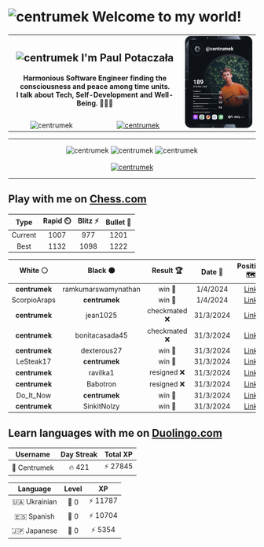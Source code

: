 <h1>
  <img
    src="https://emojis.slackmojis.com/emojis/images/1531849430/4246/blob-sunglasses.gif"
    width="30"
    alt="centrumek"
  />
  Welcome to my world!
</h1>

<table>
  <tbody>
    <tr>
      <td align="center" width="70%" colspan="2">
        <h2>
          <img
            src="https://raw.githubusercontent.com/MartinHeinz/MartinHeinz/master/wave.gif"
            width="30px"
            alt="centrumek"
          />
          I'm Paul Potaczała
        </h2>
        <h4>
          Harmonious Software Engineer finding the consciousness and peace among time units.
          <br/>
          I talk about Tech, Self-Development and Well-Being. 🌿🧘🚀
        </h4>
      </td>
      <td width="30%" rowspan="2">
        <a href="https://app.daily.dev/centrumek">
          <img
            src="./devcard.svg"
            alt="centrumek"
          />
        </a>
      </td>
    </tr>
    <tr align="center">
      <td>
        <img
          src="https://komarev.com/ghpvc/?username=centrumek&label=visitors&color=0e75b6&style=flat"
          alt="centrumek"
        >
      </td>
      <td>
        <a href="https://stackoverflow.com/users/14496012/centrumek">
          <img
            src="https://stackoverflow.com/users/flair/14496012.png?theme=dark"
            alt="centrumek"
          >
        </a>
      </td>
    </tr>
  </tbody>
</table>

---
<div align="center">
  <img 
    src="https://github-readme-stats.vercel.app/api?username=centrumek&show_icons=true&count_private=true&theme=dark&hide_border=true&hide=issues,contribs&bg_color=00000000"
    alt="centrumek"
  />
  <img
    src="https://github-readme-stats.vercel.app/api/top-langs/?username=centrumek&layout=compact&hide_border=true&theme=dark&bg_color=00000000&langs_count=6&exclude_repo=air-statistic-app"
    alt="centrumek"
  />
  <img 
    src="https://github-readme-streak-stats.herokuapp.com?user=centrumek&theme=dark&hide_border=true&background=FFFFFF00"
    alt="centrumek"
  />
  <br/>
  <br/>
  <a href="https://www.buymeacoffee.com/centrumek">
    <img
      src="https://cdn.buymeacoffee.com/buttons/v2/default-orange.png"
      height="50"
      width="210"
      alt="centrumek"
    />
  </a>
</div>

---

## Play with me on [Chess.com](https://www.chess.com/member/centrumek)

<div align="center">
<!--START_SECTION:chessStats-->
<!-- Automatically generated with https://github.com/Balastrong/chess-stats-action -->

| Type | Rapid ⏲️ | Blitz ⚡ | Bullet 🔫 |
|:---:|:---:|:---:|:---:|
| Current | 1007 | 977 | 1201 |
| Best | 1132 | 1098 | 1222 |

| White ⚪ | Black ⚫ | Result 🏆 | Date 📅 | Position 🗺️ | Type 🕕 |
|:---:|:---:|:---:|:---:|:---:|:---:|
| **centrumek** | ramkumarswamynathan | win 🥇 | 1/4/2024 | <a href="http://www.ee.unb.ca/cgi-bin/tervo/fen.pl?select=8/7p/3P1k2/R2N4/8/5K2/2b4P/4R3 b - -">Link</a> | Bullet |
| ScorpioAraps | **centrumek** | win 🥇 | 1/4/2024 | <a href="http://www.ee.unb.ca/cgi-bin/tervo/fen.pl?select=2b5/2B5/4P3/1P6/5K2/8/6pk/8 w - -">Link</a> | Bullet |
| **centrumek** | jean1025 | checkmated ❌ | 31/3/2024 | <a href="http://www.ee.unb.ca/cgi-bin/tervo/fen.pl?select=r5k1/p1pb2bp/1p4p1/2p3K1/2P2P1P/6r1/7R/1NR2B2 w - -">Link</a> | Bullet |
| **centrumek** | bonitacasada45 | checkmated ❌ | 31/3/2024 | <a href="http://www.ee.unb.ca/cgi-bin/tervo/fen.pl?select=8/p7/3pkn2/4p1pp/P3Pp1K/5P1P/6r1/R7 w - g6">Link</a> | Bullet |
| **centrumek** | dexterous27 | win 🥇 | 31/3/2024 | <a href="http://www.ee.unb.ca/cgi-bin/tervo/fen.pl?select=r6k/1pp3pp/p4q2/2PB2b1/1P1n4/P1R1B3/4Nr1P/3K2R1 b - -">Link</a> | Bullet |
| LeSteak17 | **centrumek** | win 🥇 | 31/3/2024 | <a href="http://www.ee.unb.ca/cgi-bin/tervo/fen.pl?select=8/5p1n/8/4b2p/5k2/R6P/Pr3p2/5K2 w - -">Link</a> | Bullet |
| **centrumek** | ravilka1 | resigned ❌ | 31/3/2024 | <a href="http://www.ee.unb.ca/cgi-bin/tervo/fen.pl?select=4k2r/5ppp/p3b3/P2p4/3P4/2r2P2/6PP/q2NK2R w Kk -">Link</a> | Bullet |
| **centrumek** | Babotron | resigned ❌ | 31/3/2024 | <a href="http://www.ee.unb.ca/cgi-bin/tervo/fen.pl?select=8/2q2kp1/p3p3/1p1b2b1/PB1Pp3/4K3/8/8 w - -">Link</a> | Bullet |
| Do_It_Now | **centrumek** | win 🥇 | 31/3/2024 | <a href="http://www.ee.unb.ca/cgi-bin/tervo/fen.pl?select=r5r1/pp6/2k3PR/2qp4/8/3P4/PP1n4/K6R w - -">Link</a> | Bullet |
| **centrumek** | SinkitNolzy | win 🥇 | 31/3/2024 | <a href="http://www.ee.unb.ca/cgi-bin/tervo/fen.pl?select=R7/3k2p1/1p2p1b1/3p2B1/PK1b4/2P2r2/1P6/2R5 b - -">Link</a> | Bullet |

<!--END_SECTION:chessStats-->
</div>

## Learn languages with me on [Duolingo.com](https://www.duolingo.com/profile/Centrumek)

<div align="center">
<!--START_SECTION:duolingoStats-->
<!-- Automatically generated with https://github.com/centrumek/duolingo-readme-stats-->

| Username | Day Streak | Total XP |
|:---:|:---:|:---:|
| 👤 Centrumek | 🔥 421 | ⚡ 27845 |

| Language | Level | XP |
|:---:|:---:|:---:|
| 🇺🇦 Ukrainian | 👑 0 | ⚡ 11787 |
| 🇪🇸 Spanish | 👑 0 | ⚡ 10704 |
| 🇯🇵 Japanese | 👑 0 | ⚡ 5354 |

<!--END_SECTION:duolingoStats-->
</div>
<!--
**centrumek/centrumek** is a ✨ _special_ ✨ repository because its `README.md` (this file) appears on your GitHub profile.

Here are some ideas to get you started:

- 🔭 I’m currently working on ...
- 🌱 I’m currently learning ...
- 👯 I’m looking to collaborate on ...
- 🤔 I’m looking for help with ...
- 💬 Ask me about ...
- 📫 How to reach me: ...
- 😄 Pronouns: ...
- ⚡ Fun fact: ...
-->
